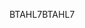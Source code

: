 <span data-ttu-id="91d83-101">BTAHL7</span><span class="sxs-lookup"><span data-stu-id="91d83-101">BTAHL7</span></span>